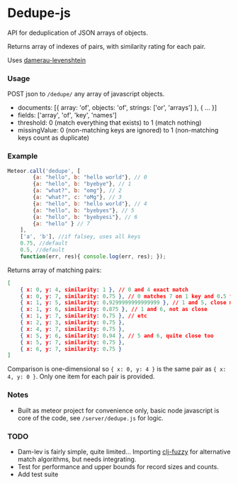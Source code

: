 # Dedupe-js

API for deduplication of JSON arrays of objects.

Returns array of indexes of pairs, with similarity rating for each pair.

Uses [damerau-levenshtein](https://www.npmjs.com/package/damerau-levenshtein/)

### Usage

POST json to `/dedupe/` any array of javascript objects.

* documents: [{ array: 'of', objects: 'of', strings: ['or', 'arrays'] }, { ... }]
* fields: ['array', 'of', 'key', 'names']
* threshold: 0 (match everything that exists) to 1 (match nothing)
* missingValue: 0 (non-matching keys are ignored) to 1 (non-matching keys count as duplicate)

### Example

```javascript
Meteor.call('dedupe', [
		{a: "hello", b: "hello world"}, // 0
		{a: "hello", b: "byebye"}, // 1
		{a: "what?", b: "omg"}, // 2
		{a: "what?", c: "oMg"}, // 3
		{a: "hello", b: "hello world"}, // 4 
		{a: "hello", b: "byebyes"}, // 5
		{a: "hello", b: "byebyesi"}, // 6
		{a: "hello" } // 7
	], 
	['a', 'b'], //if falsey, uses all keys
	0.75, //default
	0.5, //default
	function(err, res){ console.log(err, res); });
```

Returns array of matching pairs:

```json
[
	{ x: 0, y: 4, similarity: 1 }, // 0 and 4 exact match
	{ x: 0, y: 7, similarity: 0.75 }, // 0 matches 7 on 1 key and 0.5 for missing gives (1.5 / 2) = 0.75
	{ x: 1, y: 5, similarity: 0.9299999999999999 }, // 1 and 5, close match
	{ x: 1, y: 6, similarity: 0.875 }, // 1 and 6, not as close
	{ x: 1, y: 7, similarity: 0.75 }, // etc
	{ x: 2, y: 3, similarity: 0.75 },
	{ x: 4, y: 7, similarity: 0.75 },
	{ x: 5, y: 6, similarity: 0.94 }, // 5 and 6, quite close too
	{ x: 5, y: 7, similarity: 0.75 },
	{ x: 6, y: 7, similarity: 0.75 }
]
```

Comparison is one-dimensional so `{ x: 0, y: 4 }` is the same pair as `{ x: 4, y: 0 }`. Only one item for each pair is provided.

### Notes

* Built as meteor project for convenience only, basic node javascript is core of the code, see `/server/dedupe.js` for logic.

### TODO

* Dam-lev is fairly simple, quite limited... Importing [clj-fuzzy](https://www.npmjs.com/package/clj-fuzzy) for alternative match algorithms, but needs integrating.
* Test for performance and upper bounds for record sizes and counts.
* Add test suite